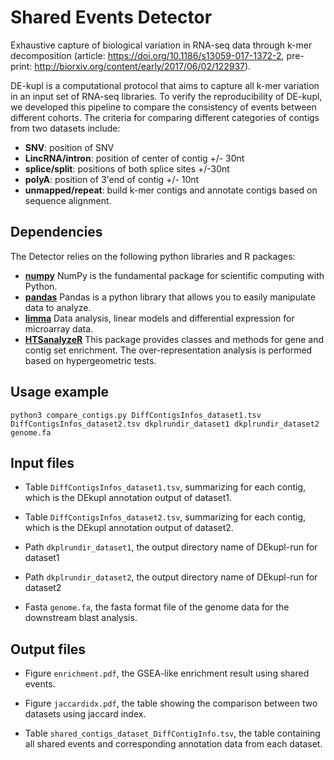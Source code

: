 # Shared Events Detector

Exhaustive capture of biological variation in RNA-seq data through k-mer decomposition (article: https://doi.org/10.1186/s13059-017-1372-2, pre-print: http://biorxiv.org/content/early/2017/06/02/122937).

DE-kupl is a computational protocol that aims to capture all k-mer variation in an input set of RNA-seq libraries. To verify the reproducibility of DE-kupl, we developed this pipeline to compare the consistency of events between different cohorts.
The criteria for comparing different categories of contigs from two datasets include:
- **SNV**: position of SNV 
- **LincRNA/intron**: position of center of contig +/- 30nt
- **splice/split**: positions of both splice sites +/-30nt
- **polyA**: position of 3'end of contig +/- 10nt
- **unmapped/repeat**: build k-mer contigs and annotate contigs based on sequence alignment.

## Dependencies

The Detector relies on the following python libraries and R packages: 

- **[numpy](https://www.numpy.org/)** NumPy is the fundamental package for scientific computing with Python. 
- **[pandas](https://www.pandas.org/)** Pandas is a python library that allows you to easily manipulate data to analyze. 
- **[limma](http://bioconductor.org/packages/release/bioc/html/limma.html)** Data analysis, linear models and differential expression for microarray data.
- **[HTSanalyzeR](https://www.bioconductor.org/packages/release/bioc/html/HTSanalyzeR.html)** This package provides classes and methods for gene and contig set enrichment. The over-representation analysis is performed based on hypergeometric tests.



## Usage example
```
python3 compare_contigs.py DiffContigsInfos_dataset1.tsv DiffContigsInfos_dataset2.tsv dkplrundir_dataset1 dkplrundir_dataset2 genome.fa
```
## Input files

- Table `DiffContigsInfos_dataset1.tsv`, summarizing for each contig, which is the DEkupl annotation output of dataset1.

- Table `DiffContigsInfos_dataset2.tsv`, summarizing for each contig, which is the DEkupl annotation output of dataset2.

- Path `dkplrundir_dataset1`, the output directory name of DEkupl-run for dataset1

- Path `dkplrundir_dataset2`, the output directory name of DEkupl-run for dataset2

- Fasta `genome.fa`, the fasta format file of the genome data for the downstream blast analysis.

## Output files
- Figure `enrichment.pdf`, the GSEA-like enrichment result using shared events.

- Figure `jaccardidx.pdf`, the table showing the comparison between two datasets using jaccard index.

- Table  `shared_contigs_dataset_DiffContigInfo.tsv`, the table containing all shared events and corresponding annotation data from each dataset. 


